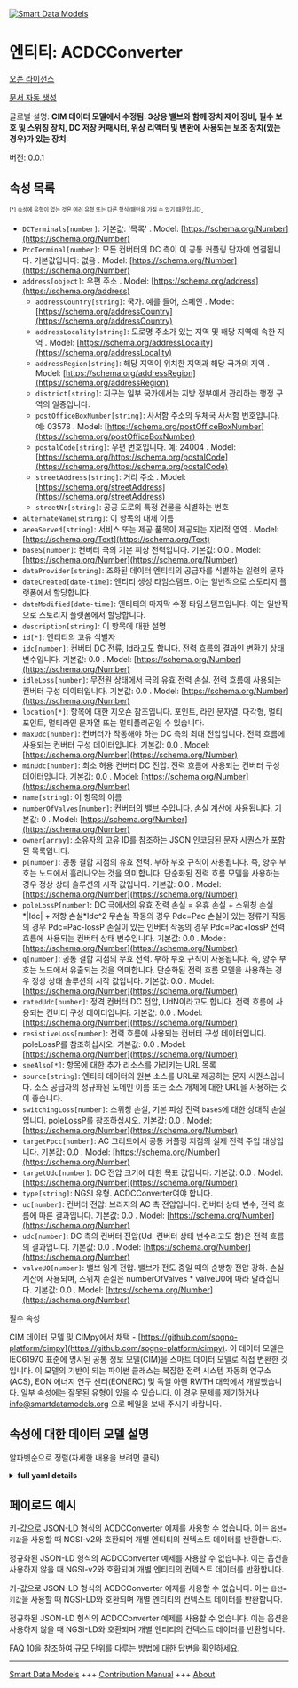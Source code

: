 <!-- 10-Header -->  
[![Smart Data Models](https://smartdatamodels.org/wp-content/uploads/2022/01/SmartDataModels_logo.png "Logo")](https://smartdatamodels.org)  
엔티티: ACDCConverter  
==================<!-- /10-Header -->  
<!-- 15-License -->  
[오픈 라이선스](https://github.com/smart-data-models//dataModel.EnergyCIM/blob/master/ACDCConverter/LICENSE.md)  
[문서 자동 생성](https://docs.google.com/presentation/d/e/2PACX-1vTs-Ng5dIAwkg91oTTUdt8ua7woBXhPnwavZ0FxgR8BsAI_Ek3C5q97Nd94HS8KhP-r_quD4H0fgyt3/pub?start=false&loop=false&delayms=3000#slide=id.gb715ace035_0_60)  
<!-- /15-License -->  
<!-- 20-Description -->  
글로벌 설명: **CIM 데이터 모델에서 수정됨. 3상용 밸브와 함께 장치 제어 장비, 필수 보호 및 스위칭 장치, DC 저장 커패시터, 위상 리액터 및 변환에 사용되는 보조 장치(있는 경우)가 있는 장치**.  
버전: 0.0.1  
<!-- /20-Description -->  
<!-- 30-PropertiesList -->  

## 속성 목록  

<sup><sub>[*] 속성에 유형이 없는 것은 여러 유형 또는 다른 형식/패턴을 가질 수 있기 때문입니다</sub></sup>.  
- `DCTerminals[number]`:  기본값: '목록'  . Model: [https://schema.org/Number](https://schema.org/Number)- `PccTerminal[number]`: 모든 컨버터의 DC 측이 이 공통 커플링 단자에 연결됩니다. 기본값입니다: 없음  . Model: [https://schema.org/Number](https://schema.org/Number)- `address[object]`: 우편 주소  . Model: [https://schema.org/address](https://schema.org/address)	- `addressCountry[string]`: 국가. 예를 들어, 스페인  . Model: [https://schema.org/addressCountry](https://schema.org/addressCountry)  
	- `addressLocality[string]`: 도로명 주소가 있는 지역 및 해당 지역에 속한 지역  . Model: [https://schema.org/addressLocality](https://schema.org/addressLocality)  
	- `addressRegion[string]`: 해당 지역이 위치한 지역과 해당 국가의 지역  . Model: [https://schema.org/addressRegion](https://schema.org/addressRegion)  
	- `district[string]`: 지구는 일부 국가에서는 지방 정부에서 관리하는 행정 구역의 일종입니다.    
	- `postOfficeBoxNumber[string]`: 사서함 주소의 우체국 사서함 번호입니다. 예: 03578  . Model: [https://schema.org/postOfficeBoxNumber](https://schema.org/postOfficeBoxNumber)  
	- `postalCode[string]`: 우편 번호입니다. 예: 24004  . Model: [https://schema.org/https://schema.org/postalCode](https://schema.org/https://schema.org/postalCode)  
	- `streetAddress[string]`: 거리 주소  . Model: [https://schema.org/streetAddress](https://schema.org/streetAddress)  
	- `streetNr[string]`: 공공 도로의 특정 건물을 식별하는 번호    
- `alternateName[string]`: 이 항목의 대체 이름  - `areaServed[string]`: 서비스 또는 제공 품목이 제공되는 지리적 영역  . Model: [https://schema.org/Text](https://schema.org/Text)- `baseS[number]`: 컨버터 극의 기본 피상 전력입니다. 기본값: 0.0  . Model: [https://schema.org/Number](https://schema.org/Number)- `dataProvider[string]`: 조화된 데이터 엔티티의 공급자를 식별하는 일련의 문자  - `dateCreated[date-time]`: 엔티티 생성 타임스탬프. 이는 일반적으로 스토리지 플랫폼에서 할당합니다.  - `dateModified[date-time]`: 엔티티의 마지막 수정 타임스탬프입니다. 이는 일반적으로 스토리지 플랫폼에서 할당합니다.  - `description[string]`: 이 항목에 대한 설명  - `id[*]`: 엔티티의 고유 식별자  - `idc[number]`: 컨버터 DC 전류, Id라고도 합니다. 전력 흐름의 결과인 변환기 상태 변수입니다. 기본값: 0.0  . Model: [https://schema.org/Number](https://schema.org/Number)- `idleLoss[number]`: 무전원 상태에서 극의 유효 전력 손실. 전력 흐름에 사용되는 컨버터 구성 데이터입니다. 기본값: 0.0  . Model: [https://schema.org/Number](https://schema.org/Number)- `location[*]`: 항목에 대한 지오숀 참조입니다. 포인트, 라인 문자열, 다각형, 멀티포인트, 멀티라인 문자열 또는 멀티폴리곤일 수 있습니다.  - `maxUdc[number]`: 컨버터가 작동해야 하는 DC 측의 최대 전압입니다. 전력 흐름에 사용되는 컨버터 구성 데이터입니다. 기본값: 0.0  . Model: [https://schema.org/Number](https://schema.org/Number)- `minUdc[number]`: 최소 허용 컨버터 DC 전압. 전력 흐름에 사용되는 컨버터 구성 데이터입니다. 기본값: 0.0  . Model: [https://schema.org/Number](https://schema.org/Number)- `name[string]`: 이 항목의 이름  - `numberOfValves[number]`: 컨버터의 밸브 수입니다. 손실 계산에 사용됩니다. 기본값: 0  . Model: [https://schema.org/Number](https://schema.org/Number)- `owner[array]`: 소유자의 고유 ID를 참조하는 JSON 인코딩된 문자 시퀀스가 포함된 목록입니다.  - `p[number]`: 공통 결합 지점의 유효 전력. 부하 부호 규칙이 사용됩니다. 즉, 양수 부호는 노드에서 흘러나오는 것을 의미합니다. 단순화된 전력 흐름 모델을 사용하는 경우 정상 상태 솔루션의 시작 값입니다. 기본값: 0.0  . Model: [https://schema.org/Number](https://schema.org/Number)- `poleLossP[number]`: DC 극에서의 유효 전력 손실 = 유휴 손실 + 스위칭 손실*|Idc| + 저항 손실*Idc^2 무손실 작동의 경우 Pdc=Pac 손실이 있는 정류기 작동의 경우 Pdc=Pac-lossP 손실이 있는 인버터 작동의 경우 Pdc=Pac+lossP 전력 흐름에 사용되는 컨버터 상태 변수입니다. 기본값: 0.0  . Model: [https://schema.org/Number](https://schema.org/Number)- `q[number]`: 공통 결합 지점의 무효 전력. 부하 부호 규칙이 사용됩니다. 즉, 양수 부호는 노드에서 유출되는 것을 의미합니다. 단순화된 전력 흐름 모델을 사용하는 경우 정상 상태 솔루션의 시작 값입니다. 기본값: 0.0  . Model: [https://schema.org/Number](https://schema.org/Number)- `ratedUdc[number]`: 정격 컨버터 DC 전압, UdN이라고도 합니다. 전력 흐름에 사용되는 컨버터 구성 데이터입니다. 기본값: 0.0  . Model: [https://schema.org/Number](https://schema.org/Number)- `resistiveLoss[number]`: 전력 흐름에 사용되는 컨버터 구성 데이터입니다. poleLossP를 참조하십시오. 기본값: 0.0  . Model: [https://schema.org/Number](https://schema.org/Number)- `seeAlso[*]`: 항목에 대한 추가 리소스를 가리키는 URL 목록  - `source[string]`: 엔티티 데이터의 원본 소스를 URL로 제공하는 문자 시퀀스입니다. 소스 공급자의 정규화된 도메인 이름 또는 소스 개체에 대한 URL을 사용하는 것이 좋습니다.  - `switchingLoss[number]`: 스위칭 손실, 기본 피상 전력 `baseS`에 대한 상대적 손실입니다. poleLossP를 참조하십시오. 기본값: 0.0  . Model: [https://schema.org/Number](https://schema.org/Number)- `targetPpcc[number]`: AC 그리드에서 공통 커플링 지점의 실제 전력 주입 대상입니다. 기본값: 0.0  . Model: [https://schema.org/Number](https://schema.org/Number)- `targetUdc[number]`: DC 전압 크기에 대한 목표 값입니다. 기본값: 0.0  . Model: [https://schema.org/Number](https://schema.org/Number)- `type[string]`: NGSI 유형. ACDCConverter여야 합니다.  - `uc[number]`: 컨버터 전압: 브리지의 AC 측 전압입니다. 컨버터 상태 변수, 전력 흐름에 따른 결과입니다. 기본값: 0.0  . Model: [https://schema.org/Number](https://schema.org/Number)- `udc[number]`: DC 측의 컨버터 전압(Ud. 컨버터 상태 변수라고도 함)은 전력 흐름의 결과입니다. 기본값: 0.0  . Model: [https://schema.org/Number](https://schema.org/Number)- `valveU0[number]`: 밸브 임계 전압. 밸브가 전도 중일 때의 순방향 전압 강하. 손실 계산에 사용되며, 스위치 손실은 numberOfValves * valveU0에 따라 달라집니다. 기본값: 0.0  . Model: [https://schema.org/Number](https://schema.org/Number)<!-- /30-PropertiesList -->  
<!-- 35-RequiredProperties -->  
필수 속성  
<!-- /35-RequiredProperties -->  
<!-- 40-RequiredProperties -->  
CIM 데이터 모델 및 CIMpy에서 채택 - [https://github.com/sogno-platform/cimpy](https://github.com/sogno-platform/cimpy). 이 데이터 모델은 IEC61970 표준에 명시된 공통 정보 모델(CIM)을 스마트 데이터 모델로 직접 변환한 것입니다. 이 모델의 기반이 되는 파이썬 클래스는 복잡한 전력 시스템 자동화 연구소(ACS), EON 에너지 연구 센터(EONERC) 및 독일 아헨 RWTH 대학에서 개발했습니다. 일부 속성에는 잘못된 유형이 있을 수 있습니다. 이 경우 문제를 제기하거나 info@smartdatamodels.org 으로 메일을 보내 주시기 바랍니다.  
<!-- /40-RequiredProperties -->  
<!-- 50-DataModelHeader -->  
## 속성에 대한 데이터 모델 설명  
알파벳순으로 정렬(자세한 내용을 보려면 클릭)  
<!-- /50-DataModelHeader -->  
<!-- 60-ModelYaml -->  
<details><summary><strong>full yaml details</strong></summary>    
```yaml  
ACDCConverter:    
  description: 'Adapted from CIM data models. A unit with valves for three phases, together with unit control equipment, essential protective and switching devices, DC storage capacitors, phase reactors and auxiliaries, if any, used for conversion.'    
  properties:    
    DCTerminals:    
      description: ' Default: ''list'''    
      type: number    
      x-ngsi:    
        model: https://schema.org/Number    
        type: Property    
    PccTerminal:    
      description: 'All converters` DC sides linked to this point of common coupling terminal. Default: None'    
      type: number    
      x-ngsi:    
        model: https://schema.org/Number    
        type: Property    
    address:    
      description: The mailing address    
      properties:    
        addressCountry:    
          description: 'The country. For example, Spain'    
          type: string    
          x-ngsi:    
            model: https://schema.org/addressCountry    
            type: Property    
        addressLocality:    
          description: 'The locality in which the street address is, and which is in the region'    
          type: string    
          x-ngsi:    
            model: https://schema.org/addressLocality    
            type: Property    
        addressRegion:    
          description: 'The region in which the locality is, and which is in the country'    
          type: string    
          x-ngsi:    
            model: https://schema.org/addressRegion    
            type: Property    
        district:    
          description: 'A district is a type of administrative division that, in some countries, is managed by the local government'    
          type: string    
          x-ngsi:    
            type: Property    
        postOfficeBoxNumber:    
          description: 'The post office box number for PO box addresses. For example, 03578'    
          type: string    
          x-ngsi:    
            model: https://schema.org/postOfficeBoxNumber    
            type: Property    
        postalCode:    
          description: 'The postal code. For example, 24004'    
          type: string    
          x-ngsi:    
            model: https://schema.org/https://schema.org/postalCode    
            type: Property    
        streetAddress:    
          description: The street address    
          type: string    
          x-ngsi:    
            model: https://schema.org/streetAddress    
            type: Property    
        streetNr:    
          description: Number identifying a specific property on a public street    
          type: string    
          x-ngsi:    
            type: Property    
      type: object    
      x-ngsi:    
        model: https://schema.org/address    
        type: Property    
    alternateName:    
      description: An alternative name for this item    
      type: string    
      x-ngsi:    
        type: Property    
    areaServed:    
      description: The geographic area where a service or offered item is provided    
      type: string    
      x-ngsi:    
        model: https://schema.org/Text    
        type: Property    
    baseS:    
      description: 'Base apparent power of the converter pole. Default: 0.0'    
      type: number    
      x-ngsi:    
        model: https://schema.org/Number    
        type: Property    
    dataProvider:    
      description: A sequence of characters identifying the provider of the harmonised data entity    
      type: string    
      x-ngsi:    
        type: Property    
    dateCreated:    
      description: Entity creation timestamp. This will usually be allocated by the storage platform    
      format: date-time    
      type: string    
      x-ngsi:    
        type: Property    
    dateModified:    
      description: Timestamp of the last modification of the entity. This will usually be allocated by the storage platform    
      format: date-time    
      type: string    
      x-ngsi:    
        type: Property    
    description:    
      description: A description of this item    
      type: string    
      x-ngsi:    
        type: Property    
    id:    
      anyOf:    
        - description: Identifier format of any NGSI entity    
          maxLength: 256    
          minLength: 1    
          pattern: ^[\w\-\.\{\}\$\+\*\[\]`|~^@!,:\\]+$    
          type: string    
          x-ngsi:    
            type: Property    
        - description: Identifier format of any NGSI entity    
          format: uri    
          type: string    
          x-ngsi:    
            type: Property    
      description: Unique identifier of the entity    
      x-ngsi:    
        type: Property    
    idc:    
      description: 'Converter DC current, also called Id. Converter state variable, result from power flow. Default: 0.0'    
      type: number    
      x-ngsi:    
        model: https://schema.org/Number    
        type: Property    
    idleLoss:    
      description: 'Active power loss in pole at no power transfer. Converter configuration data used in power flow. Default: 0.0'    
      type: number    
      x-ngsi:    
        model: https://schema.org/Number    
        type: Property    
    location:    
      description: 'Geojson reference to the item. It can be Point, LineString, Polygon, MultiPoint, MultiLineString or MultiPolygon'    
      oneOf:    
        - description: Geojson reference to the item. Point    
          properties:    
            bbox:    
              items:    
                type: number    
              minItems: 4    
              type: array    
            coordinates:    
              items:    
                type: number    
              minItems: 2    
              type: array    
            type:    
              enum:    
                - Point    
              type: string    
          required:    
            - type    
            - coordinates    
          title: GeoJSON Point    
          type: object    
          x-ngsi:    
            type: GeoProperty    
        - description: Geojson reference to the item. LineString    
          properties:    
            bbox:    
              items:    
                type: number    
              minItems: 4    
              type: array    
            coordinates:    
              items:    
                items:    
                  type: number    
                minItems: 2    
                type: array    
              minItems: 2    
              type: array    
            type:    
              enum:    
                - LineString    
              type: string    
          required:    
            - type    
            - coordinates    
          title: GeoJSON LineString    
          type: object    
          x-ngsi:    
            type: GeoProperty    
        - description: Geojson reference to the item. Polygon    
          properties:    
            bbox:    
              items:    
                type: number    
              minItems: 4    
              type: array    
            coordinates:    
              items:    
                items:    
                  items:    
                    type: number    
                  minItems: 2    
                  type: array    
                minItems: 4    
                type: array    
              type: array    
            type:    
              enum:    
                - Polygon    
              type: string    
          required:    
            - type    
            - coordinates    
          title: GeoJSON Polygon    
          type: object    
          x-ngsi:    
            type: GeoProperty    
        - description: Geojson reference to the item. MultiPoint    
          properties:    
            bbox:    
              items:    
                type: number    
              minItems: 4    
              type: array    
            coordinates:    
              items:    
                items:    
                  type: number    
                minItems: 2    
                type: array    
              type: array    
            type:    
              enum:    
                - MultiPoint    
              type: string    
          required:    
            - type    
            - coordinates    
          title: GeoJSON MultiPoint    
          type: object    
          x-ngsi:    
            type: GeoProperty    
        - description: Geojson reference to the item. MultiLineString    
          properties:    
            bbox:    
              items:    
                type: number    
              minItems: 4    
              type: array    
            coordinates:    
              items:    
                items:    
                  items:    
                    type: number    
                  minItems: 2    
                  type: array    
                minItems: 2    
                type: array    
              type: array    
            type:    
              enum:    
                - MultiLineString    
              type: string    
          required:    
            - type    
            - coordinates    
          title: GeoJSON MultiLineString    
          type: object    
          x-ngsi:    
            type: GeoProperty    
        - description: Geojson reference to the item. MultiLineString    
          properties:    
            bbox:    
              items:    
                type: number    
              minItems: 4    
              type: array    
            coordinates:    
              items:    
                items:    
                  items:    
                    items:    
                      type: number    
                    minItems: 2    
                    type: array    
                  minItems: 4    
                  type: array    
                type: array    
              type: array    
            type:    
              enum:    
                - MultiPolygon    
              type: string    
          required:    
            - type    
            - coordinates    
          title: GeoJSON MultiPolygon    
          type: object    
          x-ngsi:    
            type: GeoProperty    
      x-ngsi:    
        type: GeoProperty    
    maxUdc:    
      description: 'The maximum voltage on the DC side at which the converter should operate. Converter configuration data used in power flow. Default: 0.0'    
      type: number    
      x-ngsi:    
        model: https://schema.org/Number    
        type: Property    
    minUdc:    
      description: 'Min allowed converter DC voltage. Converter configuration data used in power flow. Default: 0.0'    
      type: number    
      x-ngsi:    
        model: https://schema.org/Number    
        type: Property    
    name:    
      description: The name of this item    
      type: string    
      x-ngsi:    
        type: Property    
    numberOfValves:    
      description: 'Number of valves in the converter. Used in loss calculations. Default: 0'    
      type: number    
      x-ngsi:    
        model: https://schema.org/Number    
        type: Property    
    owner:    
      description: A List containing a JSON encoded sequence of characters referencing the unique Ids of the owner(s)    
      items:    
        anyOf:    
          - description: Identifier format of any NGSI entity    
            maxLength: 256    
            minLength: 1    
            pattern: ^[\w\-\.\{\}\$\+\*\[\]`|~^@!,:\\]+$    
            type: string    
            x-ngsi:    
              type: Property    
          - description: Identifier format of any NGSI entity    
            format: uri    
            type: string    
            x-ngsi:    
              type: Property    
        description: Unique identifier of the entity    
        x-ngsi:    
          type: Property    
      type: array    
      x-ngsi:    
        type: Property    
    p:    
      description: 'Active power at the point of common coupling. Load sign convention is used, i.e. positive sign means flow out from a node. Starting value for a steady state solution in the case a simplified power flow model is used. Default: 0.0'    
      type: number    
      x-ngsi:    
        model: https://schema.org/Number    
        type: Property    
    poleLossP:    
      description: 'The active power loss at a DC Pole  = idleLoss + switchingLoss*|Idc| + resitiveLoss*Idc^2 For lossless operation Pdc=Pac For rectifier operation with losses Pdc=Pac-lossP For inverter operation with losses Pdc=Pac+lossP Converter state variable used in power flow. Default: 0.0'    
      type: number    
      x-ngsi:    
        model: https://schema.org/Number    
        type: Property    
    q:    
      description: 'Reactive power at the point of common coupling. Load sign convention is used, i.e. positive sign means flow out from a node. Starting value for a steady state solution in the case a simplified power flow model is used. Default: 0.0'    
      type: number    
      x-ngsi:    
        model: https://schema.org/Number    
        type: Property    
    ratedUdc:    
      description: 'Rated converter DC voltage, also called UdN. Converter configuration data used in power flow. Default: 0.0'    
      type: number    
      x-ngsi:    
        model: https://schema.org/Number    
        type: Property    
    resistiveLoss:    
      description: 'Converter configuration data used in power flow. Refer to poleLossP. Default: 0.0'    
      type: number    
      x-ngsi:    
        model: https://schema.org/Number    
        type: Property    
    seeAlso:    
      description: list of uri pointing to additional resources about the item    
      oneOf:    
        - items:    
            format: uri    
            type: string    
          minItems: 1    
          type: array    
        - format: uri    
          type: string    
      x-ngsi:    
        type: Property    
    source:    
      description: 'A sequence of characters giving the original source of the entity data as a URL. Recommended to be the fully qualified domain name of the source provider, or the URL to the source object'    
      type: string    
      x-ngsi:    
        type: Property    
    switchingLoss:    
      description: 'Switching losses, relative to the base apparent power `baseS`. Refer to poleLossP. Default: 0.0'    
      type: number    
      x-ngsi:    
        model: https://schema.org/Number    
        type: Property    
    targetPpcc:    
      description: 'Real power injection target in AC grid, at point of common coupling. Default: 0.0'    
      type: number    
      x-ngsi:    
        model: https://schema.org/Number    
        type: Property    
    targetUdc:    
      description: 'Target value for DC voltage magnitude. Default: 0.0'    
      type: number    
      x-ngsi:    
        model: https://schema.org/Number    
        type: Property    
    type:    
      description: NGSI type. It has to be ACDCConverter    
      enum:    
        - ACDCConverter    
      type: string    
      x-ngsi:    
        type: Property    
    uc:    
      description: 'Converter voltage, the voltage at the AC side of the bridge. Converter state variable, result from power flow. Default: 0.0'    
      type: number    
      x-ngsi:    
        model: https://schema.org/Number    
        type: Property    
    udc:    
      description: 'Converter voltage at the DC side, also called Ud. Converter state variable, result from power flow. Default: 0.0'    
      type: number    
      x-ngsi:    
        model: https://schema.org/Number    
        type: Property    
    valveU0:    
      description: 'Valve threshold voltage. Forward voltage drop when the valve is conducting. Used in loss calculations, i.e. the switchLoss depend on numberOfValves * valveU0. Default: 0.0'    
      type: number    
      x-ngsi:    
        model: https://schema.org/Number    
        type: Property    
  required: []    
  type: object    
  x-derived-from: ""    
  x-disclaimer: 'Redistribution and use in source and binary forms, with or without modification, are permitted  provided that the license conditions are met. Copyleft (c) 2022 Contributors to Smart Data Models Program'    
  x-license-url: https://github.com/smart-data-models/dataModel.EnergyCIM/blob/master/ACDCConverter/LICENSE.md    
  x-model-schema: https://smart-data-models.github.io/dataModels.CIMEnergyClasses/ACDCConverter/schema.json    
  x-model-tags: ""    
  x-version: 0.0.1    
```  
</details>    
<!-- /60-ModelYaml -->  
<!-- 70-MiddleNotes -->  
<!-- /70-MiddleNotes -->  
<!-- 80-Examples -->  
## 페이로드 예시  
키-값으로 JSON-LD 형식의 ACDCConverter 예제를 사용할 수 없습니다. 이는 `옵션=키값`을 사용할 때 NGSI-v2와 호환되며 개별 엔티티의 컨텍스트 데이터를 반환합니다.  
정규화된 JSON-LD 형식의 ACDCConverter 예제를 사용할 수 없습니다. 이는 옵션을 사용하지 않을 때 NGSI-v2와 호환되며 개별 엔티티의 컨텍스트 데이터를 반환합니다.  
키-값으로 JSON-LD 형식의 ACDCConverter 예제를 사용할 수 없습니다. 이는 `옵션=키값`을 사용할 때 NGSI-LD와 호환되며 개별 엔티티의 컨텍스트 데이터를 반환합니다.  
정규화된 JSON-LD 형식의 ACDCConverter 예제를 사용할 수 없습니다. 이는 옵션을 사용하지 않을 때 NGSI-LD와 호환되며 개별 엔티티의 컨텍스트 데이터를 반환합니다.  
<!-- /80-Examples -->  
<!-- 90-FooterNotes -->  
<!-- /90-FooterNotes -->  
<!-- 95-Units -->  
[FAQ 10](https://smartdatamodels.org/index.php/faqs/)을 참조하여 규모 단위를 다루는 방법에 대한 답변을 확인하세요.  
<!-- /95-Units -->  
<!-- 97-LastFooter -->  
---  
[Smart Data Models](https://smartdatamodels.org) +++ [Contribution Manual](https://bit.ly/contribution_manual) +++ [About](https://bit.ly/Introduction_SDM)<!-- /97-LastFooter -->  
